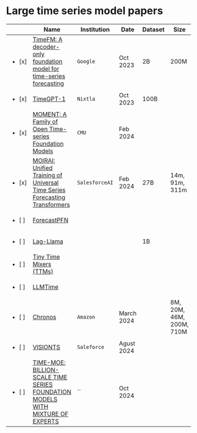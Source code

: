 # Large time series model papers

|     | Name | Institution | Date | Dataset | Size | Code |
|-----|------|-------------| -- | -- | -- | -- |
| <ul><li> [x] </li></ul> | [TimeFM: A decoder-only foundation model for time-series forecasting](https://arxiv.org/abs/2310.10688) | `Google` | Oct 2023 | 2B | 200M | [checkpoint](https://huggingface.co/google/timesfm-1.0-200m) |
| <ul><li> [x] </li></ul> | [TimeGPT-1](https://arxiv.org/abs/2310.03589) | `Nixtla` | Oct 2023 | 100B |  | |
| <ul><li> [x] </li></ul> | [MOMENT: A Family of Open Time-series Foundation Models](https://arxiv.org/abs/2402.03885) | `CMU` | Feb 2024 | | | [code](https://moment-timeseries-foundation-model.github.io/) |
| <ul><li> [x] </li></ul> | [MOIRAI: Unified Training of Universal Time Series Forecasting Transformers](https://arxiv.org/abs//2402.02592) | `SalesforceAI` | Feb 2024 | 27B | 14m, 91m, 311m | [checkpoint](https://huggingface.co/Salesforce/moirai-1.0-R-large) [blog](https://blog.salesforceairesearch.com/moirai/) |
| <ul><li> [ ] </li></ul> | [ForecastPFN]() |  |  |  | | |
| <ul><li> [ ] </li></ul> | [Lag-Llama]() |  |  | 1B | | |
| <ul><li> [ ] </li></ul> | [Tiny Time Mixers (TTMs)]() |  |  |  | | |
| <ul><li> [ ] </li></ul> | [LLMTime]() |  |  |  | | |
| <ul><li> [ ] </li></ul> | [Chronos](https://arxiv.org/abs/2403.07815) | `Amazon` | March 2024 |  | 8M, 20M, 46M, 200M, 710M | [code](https://github.com/amazon-science/chronos-forecasting)|
| <ul><li> [ ] </li></ul> | [VISIONTS](https://arxiv.org/pdf/2408.17253) | `Saleforce` | Agust 2024 |  | | |
| <ul><li> [ ] </li></ul> | [TIME-MOE: BILLION-SCALE TIME SERIES FOUNDATION MODELS WITH MIXTURE OF EXPERTS](https://arxiv.org/pdf/2409.16040) | `` | Oct 2024 | | | [code](https://github.com/Time-MoE/Time-MoE) |

